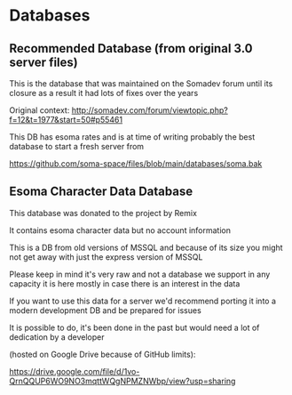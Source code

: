 # Databases

## Recommended Database (from original 3.0 server files)

This is the database that was maintained on the Somadev forum until its closure as a result it had lots of fixes over the years

Original context: http://somadev.com/forum/viewtopic.php?f=12&t=1977&start=50#p55461

This DB has esoma rates and is at time of writing probably the best database to start a fresh server from

https://github.com/soma-space/files/blob/main/databases/soma.bak



## Esoma Character Data Database 

This database was donated to the project by Remix 

It contains esoma character data but no account information

This is a DB from old versions of MSSQL and because of its size you might not get away with just the express version of MSSQL

Please keep in mind it's very raw and not a database we support in any capacity it is here mostly in case there is an interest in the data

If you want to use this data for a server we'd recommend porting it into a modern development DB and be prepared for issues

It is possible to do, it's been done in the past but would need a lot of dedication by a developer

(hosted on Google Drive because of GitHub limits):

https://drive.google.com/file/d/1vo-QrnQQUP6WO9NO3mqttWQgNPMZNWbp/view?usp=sharing

